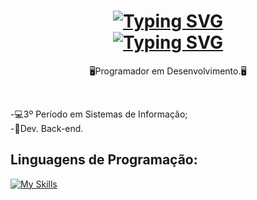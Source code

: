 <h1 align="center">
<a href="https://git.io/typing-svg"><img src="https://readme-typing-svg.herokuapp.com?font=Monocraft&weight=700&size=23&pause=1000&color=FF58AE&center=true&width=436&lines=%3CHello+World%2F%3E+Eu+sou+o+Kay." alt="Typing SVG" /></a>
<br>
<a href="https://git.io/typing-svg"><img src="https://readme-typing-svg.herokuapp.com?font=Monocraft&weight=800&size=20&pause=1000&color=FF58AE&center=true&width=436&lines=Seja+Bem-vindo(a)!!" alt="Typing SVG" /></a>
</h1>

<p align="center">
  🖥️Programador em Desenvolvimento.🖥️
</p><br>

-💻3º Período em Sistemas de Informação; <br>
-🎲Dev. Back-end.
<br>

## Linguagens de Programação:
[![My Skills](https://skillicons.dev/icons?i=java,javascript,c,mysqltheme=light)](https://skillicons.dev)<br><br>




<!--
**Kay-Vogas/Kay-Vogas** is a ✨ _special_ ✨ repository because its `README.md` (this file) appears on your GitHub profile.

Here are some ideas to get you started:

- 🔭 I’m currently working on ...
- 🌱 I’m currently learning ...
- 👯 I’m looking to collaborate on ...
- 🤔 I’m looking for help with ...
- 💬 Ask me about ...
- 📫 How to reach me: ...
- 😄 Pronouns: ...
- ⚡ Fun fact: ...
-->
